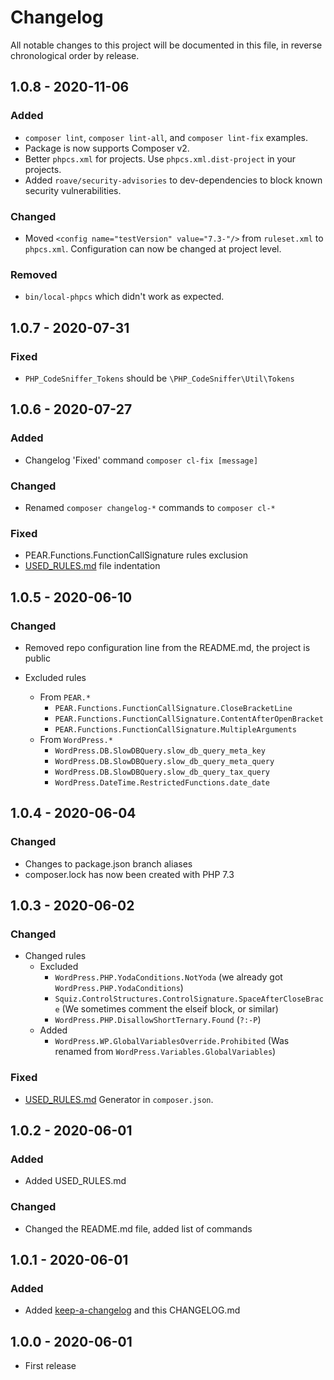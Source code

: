 # Changelog

All notable changes to this project will be documented in this file, in reverse chronological order by release.

## 1.0.8 - 2020-11-06

### Added

- `composer lint`, `composer lint-all`, and `composer lint-fix` examples.
- Package is now supports Composer v2.
- Better `phpcs.xml` for projects. Use `phpcs.xml.dist-project` in your projects.
- Added `roave/security-advisories` to dev-dependencies to block known security vulnerabilities.

### Changed

- Moved `<config name="testVersion" value="7.3-"/>` from `ruleset.xml` to `phpcs.xml`. Configuration can now be changed at project level.

### Removed

- `bin/local-phpcs` which didn't work as expected.

## 1.0.7 - 2020-07-31

### Fixed

- `PHP_CodeSniffer_Tokens` should be `\PHP_CodeSniffer\Util\Tokens`

## 1.0.6 - 2020-07-27

### Added

- Changelog 'Fixed' command `composer cl-fix [message]`

### Changed

- Renamed `composer changelog-*` commands to `composer cl-*`

### Fixed

- PEAR.Functions.FunctionCallSignature rules exclusion
- [USED_RULES.md](USED_RULES.md) file indentation

## 1.0.5 - 2020-06-10

### Changed

- Removed repo configuration line from the README.md, the project is public

- Excluded rules
    - From `PEAR.*`
        - `PEAR.Functions.FunctionCallSignature.CloseBracketLine`
        - `PEAR.Functions.FunctionCallSignature.ContentAfterOpenBracket`
        - `PEAR.Functions.FunctionCallSignature.MultipleArguments`
    - From `WordPress.*`
        - `WordPress.DB.SlowDBQuery.slow_db_query_meta_key`
        - `WordPress.DB.SlowDBQuery.slow_db_query_meta_query`
        - `WordPress.DB.SlowDBQuery.slow_db_query_tax_query`
        - `WordPress.DateTime.RestrictedFunctions.date_date`

## 1.0.4 - 2020-06-04

### Changed

- Changes to package.json branch aliases
- composer.lock has now been created with PHP 7.3

## 1.0.3 - 2020-06-02

### Changed

- Changed rules
    - Excluded
        - `WordPress.PHP.YodaConditions.NotYoda` (we already got `WordPress.PHP.YodaConditions`)
        - `Squiz.ControlStructures.ControlSignature.SpaceAfterCloseBrace` (We sometimes comment the elseif block, or similar)
        - `WordPress.PHP.DisallowShortTernary.Found` (`?:-P`)
    - Added
        - `WordPress.WP.GlobalVariablesOverride.Prohibited` (Was renamed from `WordPress.Variables.GlobalVariables`)

### Fixed

- [USED_RULES.md](USED_RULES.md) Generator in `composer.json`.

## 1.0.2 - 2020-06-01

### Added

- Added USED_RULES.md

### Changed

- Changed the README.md file, added list of commands

## 1.0.1 - 2020-06-01

### Added

- Added [keep-a-changelog](https://phly.github.io/keep-a-changelog/#usage) and this CHANGELOG.md

## 1.0.0 - 2020-06-01

- First release
